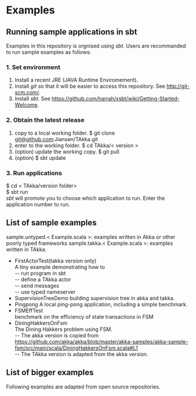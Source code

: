 



# Examples #

## Running sample applications in sbt ##

Examples in this repository is orgnised using *sbt*.  Users are recommanded to run sample examples as follows:

### 1. Set environment ###
1. Install a recent JRE (JAVA Runtime Enviromement).
2. Install *git* so that it will be easier to access this repository. See http://git-scm.com/.
3. Install *sbt*.  See https://github.com/harrah/xsbt/wiki/Getting-Started-Welcome.

### 2. Obtain the latest release ###
1. copy to a local working folder. $ git clone git@github.com:Jiansen/TAkka.git
2. enter to the working folder. $ cd TAkka/< version >
3. (option) update the working copy. $ git pull
4. (option) $ sbt update

### 3. Run applications ###
$ cd < TAkka/version folder>  
$ sbt run  
*sbt* will promote you to choose which application to run.  Enter the application number to run.  

## List of sample examples ##
sample.untyped.< Example.scala >: examples written in Akka or other poorly typed frameworks
sample.takka.< Example.scala >: examples written in TAkka.

+ FirstActorTest(takka version only)  
  A tiny example demonstrating how to  
  -- run program in sbt  
  -- define a TAkka actor  
  -- send messages  
  -- use typed nameserver
+ SupervisionTreeDemo
  building supervision tree in akka and takka.
+ Pingpong
  A local ping-pong application, including a simple benchmark.
+ FSMEffTest  
  benchmark on the efficiency of state transactions in FSM
+ DiningHakkersOnFsm  
  The Dining Hakkers problem using FSM.  
  -- The akka version is copied from 
https://github.com/akka/akka/blob/master/akka-samples/akka-sample-fsm/src/main/scala/DiningHakkersOnFsm.scala#L1  
  -- The TAkka version is adapted from the akka version.


## List of bigger examples ##
Following examples are adapted from open source repositories.



